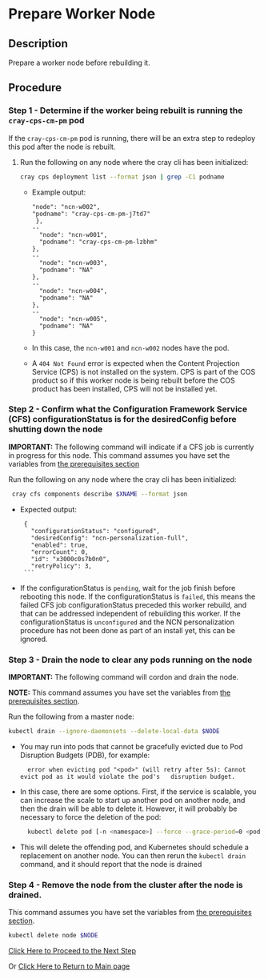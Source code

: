 # Prepare Worker Node

## Description

Prepare a worker node before rebuilding it.

## Procedure

### Step 1 - Determine if the worker being rebuilt is running the `cray-cps-cm-pm` pod

If the `cray-cps-cm-pm` pod is running, there will be an extra step to redeploy this pod after the node is rebuilt.

1. Run the following on any node where the cray cli has been initialized:

    ```bash
    cray cps deployment list --format json | grep -C1 podname
    ```

    * Example output:
  
      ```screen
      "node": "ncn-w002",
      "podname": "cray-cps-cm-pm-j7td7"
       },
      --
        "node": "ncn-w001",
        "podname": "cray-cps-cm-pm-lzbhm"
      },
      --
        "node": "ncn-w003",
        "podname": "NA"
      },
      --
        "node": "ncn-w004",
        "podname": "NA"
      },
      --
        "node": "ncn-w005",
        "podname": "NA"
      }
      ```
  
    * In this case, the `ncn-w001` and `ncn-w002` nodes have the pod.
    * A `404 Not Found` error is expected when the Content Projection Service (CPS) is not installed on the system. CPS is part of the COS product so if this worker node is being rebuilt before the COS product has been installed, CPS will not be installed yet.

### Step 2 - Confirm what the Configuration Framework Service (CFS) configurationStatus is for the desiredConfig before shutting down the node

**IMPORTANT:** The following command will indicate if a CFS job is currently in progress for this node. This command assumes you have set the variables from [the prerequisites section](../Rebuild_NCNs.md#Prerequisites)

Run the following on any node where the cray cli has been initialized:

  ```bash
   cray cfs components describe $XNAME --format json
  ```

* Expected output:

     ```screen
      {
        "configurationStatus": "configured",
        "desiredConfig": "ncn-personalization-full",
        "enabled": true,
        "errorCount": 0,
        "id": "x3000c0s7b0n0",
        "retryPolicy": 3,
      ```

* If the configurationStatus is `pending`, wait for the job finish before rebooting this node. If the configurationStatus is `failed`, this means the failed CFS job configurationStatus preceded this worker rebuild, and that can be addressed independent of rebuilding this worker. If the configurationStatus is `unconfigured` and the NCN personalization procedure has not been done as part of an install yet, this can be ignored.

### Step 3 - Drain the node to clear any pods running on the node

**IMPORTANT:** The following command will cordon and drain the node. 

**NOTE:** This command assumes you have set the variables from [the prerequisites section](../Rebuild_NCNs.md#Prerequisites).

Run the following from a master node:

  ```bash
  kubectl drain --ignore-daemonsets --delete-local-data $NODE
  ```

* You may run into pods that cannot be gracefully evicted due to Pod Disruption Budgets (PDB), for example:

    ```screen
      error when evicting pod "<pod>" (will retry after 5s): Cannot evict pod as it would violate the pod's   disruption budget.
    ```

* In this case, there are some options. First, if the service is scalable, you can increase the scale to start up another pod on another node, and then the drain will be able to delete it. However, it will probably be necessary to force the deletion of the pod:

    ```bash
      kubectl delete pod [-n <namespace>] --force --grace-period=0 <pod>
    ```

* This will delete the offending pod, and Kubernetes should schedule a replacement on another node. You can then rerun the `kubectl drain` command, and it should report that the node is drained

### Step 4 - Remove the node from the cluster after the node is drained.

This command assumes you have set the variables from [the prerequisites section](../Rebuild_NCNs.md#Prerequisites).

  ```bash
  kubectl delete node $NODE
  ```

[Click Here to Proceed to the Next Step](Identify_Nodes_and_Update_Metadata.md)

Or [Click Here to Return to Main page](../Rebuild_NCNs.md)
